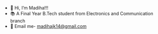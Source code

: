 - 👋 Hi, I’m Madiha!!!
- 📚 A Final Year B.Tech student from Electronics and Communication branch
- 📧 Email me- madihajk14@gmail.com
  
<!---
Madihaj14/Madihaj14 is a ✨ special ✨ repository because its `README.md` (this file) appears on your GitHub profile.
You can click the Preview link to take a look at your changes.
--->
